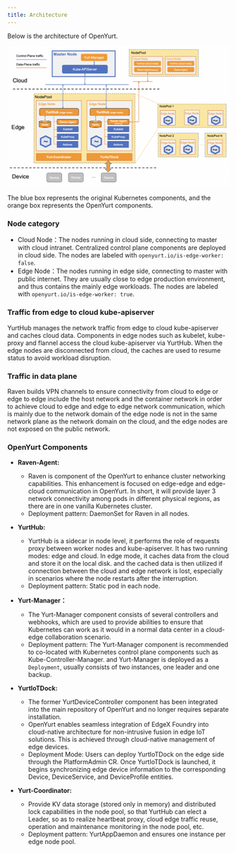 ```yaml
---
title: Architecture
---
```


Below is the architecture of OpenYurt.

![openyurt arch](../../../static/img/docs/core-concepts/arch.png)

The blue box represents the original Kubernetes components, and the orange box represents the OpenYurt components.

### Node category

- Cloud Node：The nodes running in cloud side, connecting to master with cloud intranet. Centralized control plane components are deployed in cloud side. The nodes are labeled with `openyurt.io/is-edge-worker: false`.
- Edge Node：The nodes running in edge side, connecting to master with public internet. They are usually close to edge production environment, and thus contains the mainly edge workloads. The nodes are labeled with `openyurt.io/is-edge-worker: true`.

### Traffic from edge to cloud kube-apiserver

YurtHub manages the network traffic from edge to cloud kube-apiserver and caches cloud data.
Components in edge nodes such as kubelet, kube-proxy and flannel access the cloud kube-apiserver via YurtHub.
When the edge nodes are disconnected from cloud, the caches are used to resume status to avoid workload disruption.

### Traffic in data plane

Raven builds VPN channels to ensure connectivity from cloud to edge or edge to edge include the host network and the container network in order to achieve cloud to edge and edge to edge network communication, which is mainly due to the network domain of the edge node is not in the same network plane as the network domain on the cloud, and the edge nodes are not exposed on the public network.

### OpenYurt Components

- **Raven-Agent:**
  - Raven is component of the OpenYurt to enhance cluster networking capabilities. This enhancement is focused on edge-edge and edge-cloud communication in OpenYurt.
    In short, it will provide layer 3 network connectivity among pods in different physical regions, as there are in one vanilla Kubernetes cluster.
  - Deployment pattern: DaemonSet for Raven in all nodes.

- **YurtHub:**
  - YurtHub is a sidecar in node level, it performs the role of requests proxy between worker nodes and kube-apiserver.
    It has two running modes: edge and cloud. In edge mode, it caches data from the cloud and store it on the local disk. and the cached data is then utilized if connection between the cloud and edge network is lost, especially in scenarios where the node restarts after the interruption.
  - Deployment pattern: Static pod in each node.

- **Yurt-Manager：**
  - The Yurt-Manager component consists of several controllers and webhooks, which are used to provide abilities to ensure that Kubernetes can work as it would in a normal data center
    in a cloud-edge collaboration scenario.
  - Deployment pattern: The Yurt-Manager component is recommended to co-located with Kubernetes control plane components such as Kube-Controller-Manager. and Yurt-Manager is deployed as a `Deployment`, usually consists of
    two instances, one leader and one backup.

- **YurtIoTDock:**
  - The former YurtDeviceController component has been integrated into the main repository of OpenYurt and no longer requires separate installation.
  - OpenYurt enables seamless integration of EdgeX Foundry into cloud-native architecture for non-intrusive fusion in edge IoT solutions. This is achieved through cloud-native management of edge devices.
  - Deployment Mode: Users can deploy YurtIoTDock on the edge side through the PlatformAdmin CR. Once YurtIoTDock is launched, it begins synchronizing edge device information to the corresponding Device, DeviceService, and DeviceProfile entities.

- **Yurt-Coordinator:**
  - Provide KV data storage (stored only in memory) and distributed lock capabilities in the node pool, so that YurtHub can elect a Leader, so as to realize heartbeat proxy, cloud edge traffic reuse, operation and maintenance monitoring in the node pool, etc.
  - Deployment pattern: YurtAppDaemon and ensures one instance per edge node pool.

